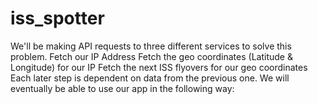 # iss_spotter
We'll be making API requests to three different services to solve this problem.  Fetch our IP Address Fetch the geo coordinates (Latitude &amp; Longitude) for our IP Fetch the next ISS flyovers for our geo coordinates Each later step is dependent on data from the previous one.  We will eventually be able to use our app in the following way:
